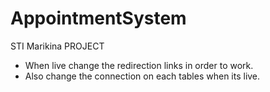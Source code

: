 # AppointmentSystem

STI Marikina PROJECT

- When live change the redirection links in order to work.
- Also change the connection on each tables when its live.
